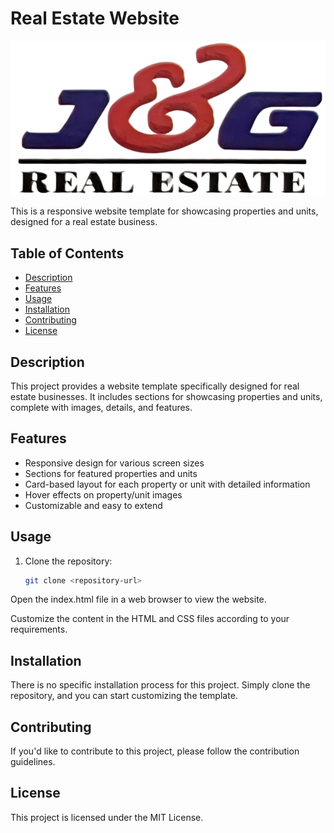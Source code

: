 # Real Estate Website

![Real Estate Logo](./assets/images/logo.png)

This is a responsive website template for showcasing properties and units, designed for a real estate business.

## Table of Contents

- [Description](#description)
- [Features](#features)
- [Usage](#usage)
- [Installation](#installation)
- [Contributing](#contributing)
- [License](#license)

## Description

This project provides a website template specifically designed for real estate businesses. It includes sections for showcasing properties and units, complete with images, details, and features.

## Features

- Responsive design for various screen sizes
- Sections for featured properties and units
- Card-based layout for each property or unit with detailed information
- Hover effects on property/unit images
- Customizable and easy to extend

## Usage

1. Clone the repository:

   ```bash
   git clone <repository-url>

Open the index.html file in a web browser to view the website.

Customize the content in the HTML and CSS files according to your requirements.

## Installation
There is no specific installation process for this project. Simply clone the repository, and you can start customizing the template.

## Contributing
If you'd like to contribute to this project, please follow the contribution guidelines.

## License
This project is licensed under the MIT License.

